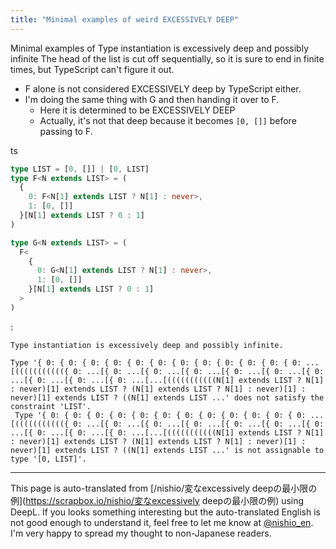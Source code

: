 ```yaml
---
title: "Minimal examples of weird EXCESSIVELY DEEP"
---
```


Minimal examples of Type instantiation is excessively deep and possibly infinite
The head of the list is cut off sequentially, so it is sure to end in finite times, but TypeScript can't figure it out.
- F alone is not considered EXCESSIVELY deep by TypeScript either.
- I'm doing the same thing with G and then handing it over to F.
    - Here it is determined to be EXCESSIVELY DEEP
    - Actually, it's not that deep because it becomes `[0, []]` before passing to F.

ts

```typescript
type LIST = [0, []] | [0, LIST]
type F<N extends LIST> = (
  {
    0: F<N[1] extends LIST ? N[1] : never>,
    1: [0, []]
  }[N[1] extends LIST ? 0 : 1]
)

type G<N extends LIST> = (
  F<
    {
      0: G<N[1] extends LIST ? N[1] : never>,
      1: [0, []]
    }[N[1] extends LIST ? 0 : 1]
  >
)
```



:

```
Type instantiation is excessively deep and possibly infinite.

Type '{ 0: { 0: { 0: { 0: { 0: { 0: { 0: { 0: { 0: { 0: { 0: { 0: ...[((((((((((({ 0: ...[{ 0: ...[{ 0: ...[{ 0: ...[{ 0: ...[{ 0: ...[{ 0: ...[{ 0: ...[{ 0: ...[{ 0: ...[...[(((((((((((N[1] extends LIST ? N[1] : never)[1] extends LIST ? (N[1] extends LIST ? N[1] : never)[1] : never)[1] extends LIST ? ((N[1] extends LIST ...' does not satisfy the constraint 'LIST'.
 Type '{ 0: { 0: { 0: { 0: { 0: { 0: { 0: { 0: { 0: { 0: { 0: { 0: ...[((((((((((({ 0: ...[{ 0: ...[{ 0: ...[{ 0: ...[{ 0: ...[{ 0: ...[{ 0: ...[{ 0: ...[{ 0: ...[{ 0: ...[...[(((((((((((N[1] extends LIST ? N[1] : never)[1] extends LIST ? (N[1] extends LIST ? N[1] : never)[1] : never)[1] extends LIST ? ((N[1] extends LIST ...' is not assignable to type '[0, LIST]'.
```


---
This page is auto-translated from [/nishio/変なexcessively deepの最小限の例](https://scrapbox.io/nishio/変なexcessively deepの最小限の例) using DeepL. If you looks something interesting but the auto-translated English is not good enough to understand it, feel free to let me know at [@nishio_en](https://twitter.com/nishio_en). I'm very happy to spread my thought to non-Japanese readers.